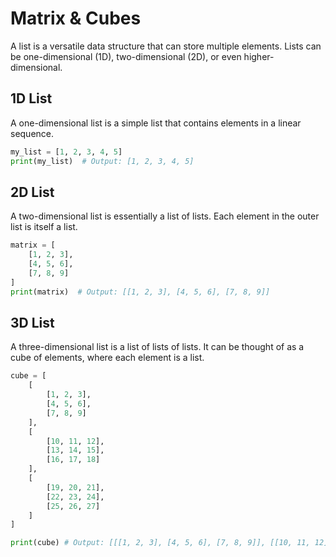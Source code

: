 # Matrix & Cubes

A list is a versatile data structure that can store multiple elements. Lists can be one-dimensional (1D), two-dimensional (2D), or even higher-dimensional.

## 1D List

A one-dimensional list is a simple list that contains elements in a linear sequence.

```py
my_list = [1, 2, 3, 4, 5]
print(my_list)  # Output: [1, 2, 3, 4, 5]
```

## 2D List

A two-dimensional list is essentially a list of lists. Each element in the outer list is itself a list.

```py
matrix = [
    [1, 2, 3],
    [4, 5, 6],
    [7, 8, 9]
]
print(matrix)  # Output: [[1, 2, 3], [4, 5, 6], [7, 8, 9]]
```

## 3D List

A three-dimensional list is a list of lists of lists. It can be thought of as a cube of elements, where each element is a list.

```py
cube = [
    [
        [1, 2, 3],
        [4, 5, 6],
        [7, 8, 9]
    ],
    [
        [10, 11, 12],
        [13, 14, 15],
        [16, 17, 18]
    ],
    [
        [19, 20, 21],
        [22, 23, 24],
        [25, 26, 27]
    ]
]

print(cube) # Output: [[[1, 2, 3], [4, 5, 6], [7, 8, 9]], [[10, 11, 12], [13, 14, 15], [16, 17, 18]], [[19, 20, 21], [22, 23, 24], [25, 26, 27]]]

```
